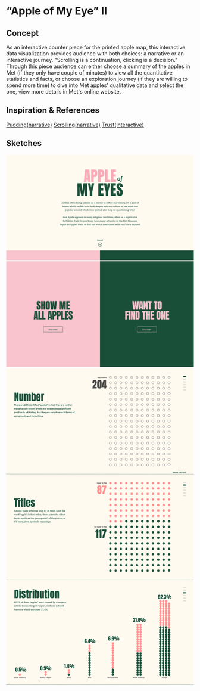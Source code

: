 # “Apple of My Eye” II

## Concept

As an interactive counter piece for the printed apple map, this interactive data visualization provides audience with both choices: a narrative or an interactive journey. "Scrolling is a continuation, clicking is a decision." Through this piece audience can either choose a summary of the apples in Met (if they only have couple of minutes) to view all the quantitative statistics and facts, or choose an exploration journey (if they are willing to spend more time) to dive into Met apples' qualitative data and select the one, view more details in Met's online website.

## Inspiration & References
[Pudding(narrative)](https://pudding.cool/2017/03/hamilton/)
[Scrolling(narrative)](http://vallandingham.me/scroll_demo/)
[Trust(interactive)](https://ncase.me/trust/)

## Sketches
![](1.png)
![](2.png)
![](3.png)